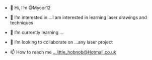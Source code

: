 - 👋 Hi, I’m @Mycor12

- 👀 I’m interested in ...I am interested in learning laser drawings and techniques 

- 🌱 I’m currently learning ...

- 💞️ I’m looking to collaborate on ...any laser project

- 📫 How to reach me ...little_hobnob@Hotmail.co.uk

<!---
Mycor12/Mycor12 is a ✨ special ✨ repository because its `README.md` (this file) appears on your GitHub profile.
You can click the Preview link to take a look at your changes.
--->
